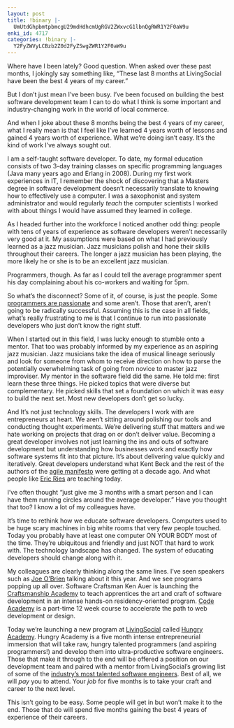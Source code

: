 ```yaml
---
layout: post
title: !binary |-
  UmUtdGhpbmtpbmcgU29mdHdhcmUgRGV2ZWxvcG1lbnQgRWR1Y2F0aW9u
enki_id: 4717
categories: !binary |-
  Y2FyZWVyLCBzb2Z0d2FyZSwgZWR1Y2F0aW9u
---
```


Where have I been lately? Good question. When asked over these past
months, I jokingly say something like, “These last 8 months at
LivingSocial have been the best 4 years of my career.”

But I don’t just mean I’ve been busy. I’ve been focused on building the
best software development team I can to do what I think is some
important and industry-changing work in the world of local commerce.

And when I joke about these 8 months being the best 4 years of my
career, what I really mean is that I feel like I’ve learned 4 years
worth of lessons and gained 4 years worth of experience. What we’re
doing isn’t easy. It’s the kind of work I’ve always sought out.

I am a self-taught software developer. To date, my formal education
consists of two 3-day training classes on specific programming languages
(Java many years ago and Erlang in 2008). During my first work
experiences in IT, I remember the shock of discovering that a Masters
degree in software development doesn’t necessarily translate to knowing
how to effectively use a computer. I was a saxophonist and system
administrator and would regularly *teach* the computer scientists I
worked with about things I would have assumed they learned in college.

As I headed further into the workforce I noticed another odd thing:
people with tens of years of experience as software developers weren’t
necessarily very good at it. My assumptions were based on what I had
previously learned as a jazz musician. Jazz musicians polish and hone
their skills throughout their careers. The longer a jazz musician has
been playing, the more likely he or she is to be an excellent jazz
musician.

Programmers, though. As far as I could tell the average programmer spent
his day complaining about his co-workers and waiting for 5pm.

So what’s the disconnect? Some of it, of course, is just the people.
Some [programmers are
passionate](http://pragprog.com/book/cfcar2/the-passionate-programmer)
and some aren’t. Those that aren’t, aren’t going to be radically
successful. Assuming this is the case in all fields, what’s really
frustrating to me is that I continue to run into passionate developers
who just don’t know the right stuff.

When I started out in this field, I was lucky enough to stumble onto a
mentor. That too was probably informed by my experience as an aspiring
jazz musician. Jazz musicians take the idea of musical lineage seriously
and look for someone from whom to receive direction on how to parse the
potentially overwhelming task of going from novice to master jazz
improviser. My mentor in the software field did the same. He told me:
first learn these three things. He picked topics that were diverse but
complementary. He picked skills that set a foundation on which it was
easy to build the next set. Most new developers don’t get so lucky.

And It’s not just technology skills. The developers I work with are
entrepreneurs at heart. We aren’t sitting around polishing our tools and
conducting thought experiments. We’re delivering stuff that matters and
we hate working on projects that drag on or don’t deliver value.
Becoming a great developer involves not just learning the ins and outs
of software development but understanding how businesses work and
exactly how software systems fit into that picture. It’s about
delivering value quickly and iteratively. Great developers understand
what Kent Beck and the rest of the authors of the [agile
manifesto](http://agilemanifesto.org/) were getting at a decade ago. And
what people like [Eric Ries](http://www.startuplessonslearned.com/) are
teaching today.

I’ve often thought “just give me 3 months with a smart person and I can
have them running circles around the average developer.” Have you
thought that too? I know a lot of my colleagues have.

It’s time to rethink how we educate software developers. Computers used
to be huge scary machines in big white rooms that very few people
touched. Today you probably have at least one computer ON YOUR BODY most
of the time. They’re ubiquitous and friendly and just NOT that hard to
work with. The technology landscape has changed. The system of educating
developers should change along with it.

My colleagues are clearly thinking along the same lines. I’ve seen
speakers such as [Joe O’Brien](http://rubyhoedown.com/) talking about it
this year. And we see programs popping up all over. Software Craftsman
Ken Auer is launching the [Craftsmanship
Academy](http://craftsmanshipacademy.com/) to teach apprentices the art
and craft of software development in an intense hands-on
residency-oriented program. [Code Academy](http://codeacademy.org/) is a
part-time 12 week course to accelerate the path to web development or
design.

Today we’re launching a new program at
[LivingSocial](http://livingsocial.com) called [Hungry
Academy](http://hungryacademy.com). Hungry Academy is a five month
intense entrepreneurial immersion that will take raw, hungry talented
programmers (and aspiring programmers!) and develop them into
ultra-productive software engineers. Those that make it through to the
end will be offered a position on our development team and paired with a
mentor from LivingSocial’s growing list of some of the [industry’s most
talented software
engineers](http://twitter.com/#!/merbist/livingsocial). Best of all, we
will *pay* you to attend. Your *job* for five months is to take your
craft and career to the next level.

This isn’t going to be easy. Some people will get in but won’t make it
to the end. Those that do will spend five months gaining the best 4
years of experience of their careers.
